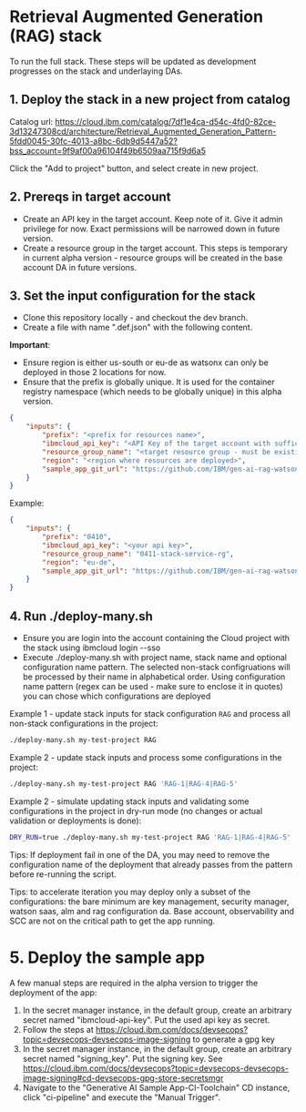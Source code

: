 # Retrieval Augmented Generation (RAG) stack

To run the full stack. These steps will be updated as development progresses on the stack and underlaying DAs.

## 1. Deploy the stack in a new project from catalog

Catalog url: https://cloud.ibm.com/catalog/7df1e4ca-d54c-4fd0-82ce-3d13247308cd/architecture/Retrieval_Augmented_Generation_Pattern-5fdd0045-30fc-4013-a8bc-6db9d5447a52?bss_account=9f9af00a96104f49b6509aa715f9d6a5

Click the "Add to project" button, and select create in new project.

## 2. Prereqs in target account

- Create an API key in the target account. Keep note of it. Give it admin privilege for now. Exact permissions will be narrowed down in future version.
- Create a resource group in the target account. This steps is temporary in current alpha version - resource groups will be created in the base account DA in future versions.


## 3. Set the input configuration for the stack

- Clone this repository locally - and checkout the dev branch.
- Create a file with name ".def.json" with the following content. 

**Important**: 
- Ensure region is either us-south or eu-de as watsonx can only be deployed in those 2 locations for now.
- Ensure that the prefix is globally unique. It is used for the container registry namespace (which needs to be globally unique) in this alpha version.

```json
{
    "inputs": {
        "prefix": "<prefix for resources name>",
        "ibmcloud_api_key": "<API Key of the target account with sufficient permissions>",
        "resource_group_name": "<target resource group - must be existing in account>",
        "region": "<region where resources are deployed>",
        "sample_app_git_url": "https://github.com/IBM/gen-ai-rag-watsonx-sample-application"
    }
}
```

Example:
```json
{
    "inputs": {
        "prefix": "0410",
        "ibmcloud_api_key": "<your api key>",
        "resource_group_name": "0411-stack-service-rg",
        "region": "eu-de",
        "sample_app_git_url": "https://github.com/IBM/gen-ai-rag-watsonx-sample-application"
    }
}
```


## 4. Run ./deploy-many.sh

- Ensure you are login into the account containing the Cloud project with the stack using ibmcloud login --sso
- Execute ./deploy-many.sh with project name, stack name and optional configuration name pattern. The selected non-stack configruations will be processed by their name in alphabetical order. Using configuration name pattern (regex can be used - make sure to enclose it in quotes) you can chose which configurations are deployed

Example 1 - update stack inputs for stack configuration `RAG` and process all non-stack configurations in the project:
```bash
./deploy-many.sh my-test-project RAG
```

Example 2 - update stack inputs and process some configurations in the project:
```bash
./deploy-many.sh my-test-project RAG 'RAG-1|RAG-4|RAG-5'
```

Example 2 - simulate updating stack inputs and validating some configurations in the project in dry-run mode (no changes or actual validation or deployments is done):
```bash
DRY_RUN=true ./deploy-many.sh my-test-project RAG 'RAG-1|RAG-4|RAG-5'
```

Tips: If deployment fail in one of the DA, you may need to remove the configuration name of the deployment that already passes from the pattern before re-running the script.

Tips: to accelerate iteration you may deploy only a subset of the configurations: the bare minimum are key management, security manager, watson saas, alm and rag configuration da. Base account, observability and SCC are not on the critical path to get the app running.


# 5. Deploy the sample app

A few manual steps are required in the alpha version to trigger the deployment of the app:
1. In the secret manager instance, in the default group, create an arbitrary secret named "ibmcloud-api-key". Put the used api key as secret.
2. Follow the steps at https://cloud.ibm.com/docs/devsecops?topic=devsecops-devsecops-image-signing to generate a gpg key
3. In the secret manager instance, in the default group, create an arbitrary secret named "signing_key". Put the signing key. See https://cloud.ibm.com/docs/devsecops?topic=devsecops-devsecops-image-signing#cd-devsecops-gpg-store-secretsmgr
4. Navigate to the "Generative AI Sample App-CI-Toolchain" CD instance, click "ci-pipeline" and execute the "Manual Trigger".
